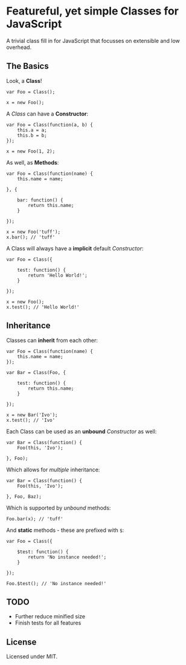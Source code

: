 Featureful, yet simple Classes for JavaScript
=============================================

A trivial class fill in for JavaScript that focusses on extensible and low overhead.


## The Basics

Look, a __Class__!

    var Foo = Class();

    x = new Foo();


A *Class* can have a __Constructor__:

    var Foo = Class(function(a, b) {
        this.a = a;
        this.b = b;
    });

    x = new Foo(1, 2);


As well, as __Methods__:

    var Foo = Class(function(name) {
        this.name = name;

    }, {

        bar: function() {
            return this.name;
        }

    });

    x = new Foo('tuff');
    x.bar(); // 'tuff'


A Class will always have a __implicit__ default *Constructor*:


    var Foo = Class({

        test: function() {
            return 'Hello World!';
        }

    });

    x = new Foo();
    x.test(); // 'Hello World!'


## Inheritance

Classes can __inherit__ from each other:

    var Foo = Class(function(name) {
        this.name = name;
    });

    var Bar = Class(Foo, {
        
        test: function() {
            return this.name;
        }

    });

    x = new Bar('Ivo');
    x.test(); // 'Ivo'


Each Class can be used as an __unbound__ *Constructor* as well:

    var Bar = Class(function() {
        Foo(this, 'Ivo');

    }, Foo);


Which allows for *multiple* inheritance:

    var Bar = Class(function() {
        Foo(this, 'Ivo');

    }, Foo, Baz);

Which is supported by *unbound* methods:

    Foo.bar(x); // 'tuff'


And __static__ methods - these are prefixed with `$`:

    var Foo = Class({

        $test: function() {
            return 'No instance needed!';
        }

    });

    Foo.$test(); // 'No instance needed!'

## TODO

- Further reduce minified size 
- Finish tests for all features


## License

Licensed under MIT.


